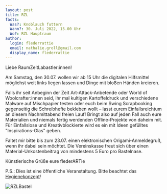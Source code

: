 ```yaml
---
layout: post
title: RZL 
facts:
  Was?: Knoblauch futtern
  Wann?: 30. Juli 2022, 15.00 Uhr
  Wo?: RZL Hauptraum
author:
  login: flederrattie
  email: nathalie.groll@gmail.com
  display_name: flederrattie
---
```


Liebe RaumZeitLabastler:innen!

Am Samstag, den 30.07. wollen wir ab 15 Uhr die digitalen Hilfsmittel möglichst weit links liegen lassen und Dinge mit bloßen Händen kreieren.

Falls ihr seit Anbeginn der Zeit Art-Attack-Anbetende oder World of Woolcrafter:innen seid, ihr mal kultigen Kartoffeldruck und verschiedene Malware auf Mischpapier testen oder euch beim Swing Scrapbooking gegenseitig die Schreibhefte bekleben wollt – lasst eurem Einfallsreichtum an diesem Nachmittabend freien Lauf! Bringt also auf jeden Fall auch eure Materialien und niemals fertig werdenden Offline-Projekte von daheim mit. Für Einfallslose und Kreativblockierte wird es ein mit Ideen gefülltes "Inspirations-Glas" geben.

Faltet mir bitte bis zum 23.07. einen elektronischen Origami-Anmeldegruß, wenn ihr dabei sein möchtet. Die Vereinskasse freut sich über einen Material-Unkostenbeitrag von mindestens 5 Euro pro Bastelnase.

Künstlerische Grüße
eure flederARTie

P.S.: Dies ist eine öffentliche Veranstaltung. 
Bitte beachtet das [Hygienekonzept](https://wiki.raumzeitlabor.de/wiki/Hygienekonzept)!

![RZLBastel](/assets/RZLabasteln.jpg)
